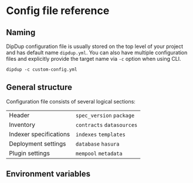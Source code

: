 # Config file reference

## Naming

DipDup configuration file is usually stored on the top level of your project and has default name `dipdup.yml`. You can also have multiple configuration files and explicitly provide the target name via `-c` option when using CLI.

```text
dipdup -c custom-config.yml
```

## General structure

Сonfiguration file consists of several logical sections:

|  |  |
| :--- | :--- |
| Header | `spec_version` `package` |
| Inventory | `contracts` `datasources` |
| Indexer specifications | `indexes` `templates` |
| Deployment settings | `database` `hasura` |
| Plugin settings | `mempool` `metadata` |



## Environment variables



